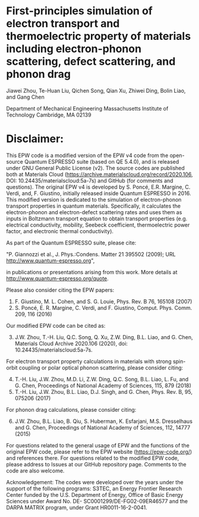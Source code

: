 # First-principles simulation of electron transport and thermoelectric property of materials including electron-phonon scattering, defect scattering, and phonon drag

Jiawei Zhou, Te-Huan Liu, Qichen Song, Qian Xu, Zhiwei Ding, Bolin Liao, and Gang Chen

Department of Mechanical Engineering
Massachusetts Institute of Technology
Cambridge, MA 02139 

# Disclaimer:

This EPW code is a modified version of the EPW v4 code from the open-source Quantum ESPRESSO suite (based on QE 5.4.0), and is released under GNU General Public License (v2). The source codes are published both at Materials Cloud (https://archive.materialscloud.org/record/2020.106, DOI: 10.24435/materialscloud:5a-7s) and GitHub (for comments and questions). The original EPW v4 is developed by S. Poncé, E.R. Margine, C. Verdi, and, F. Giustino, initially released inside Quantum ESPRESSO in 2016. This modified version is dedicated to the simulation of electron-phonon transport properties in quantum materials. Specifically, it calculates the electron-phonon and electron-defect scattering rates and uses them as inputs in Boltzmann transport equation to obtain transport properties (e.g. electrical conductivity, mobility, Seebeck coefficient, thermoelectric power factor, and electronic thermal conductivity).

As part of the Quantum ESPRESSO suite, please cite:

"P. Giannozzi et al., J. Phys.:Condens. Matter 21 395502 (2009); URL http://www.quantum-espresso.org",

in publications or presentations arising from this work. More details at http://www.quantum-espresso.org/quote.

Please also consider citing the EPW papers:

1) F. Giustino, M. L. Cohen, and S. G. Louie, Phys. Rev. B 76, 165108 (2007)
2) S. Poncé, E. R. Margine, C. Verdi, and F. Giustino, Comput. Phys. Comm. 209, 116 (2016)

Our modified EPW code can be cited as:

3) J.W. Zhou, T.-H. Liu, Q.C. Song, Q. Xu, Z.W. Ding, B.L. Liao, and G. Chen, Materials Cloud Archive 2020.106 (2020), doi: 10.24435/materialscloud:5a-7s.

For electron transport property calculations in materials with strong spin-orbit coupling or polar optical phonon scattering, please consider citing:

4) T.-H. Liu, J.W. Zhou, M.D. Li, Z.W. Ding, Q.C. Song, B.L. Liao, L. Fu, and G. Chen, Proceedings of National Academy of Sciences, 115, 879 (2018)
5) T.-H. Liu, J.W. Zhou, B.L. Liao, D.J. Singh, and G. Chen, Phys. Rev. B, 95, 075206 (2017)

For phonon drag calculations, please consider citing:

6) J.W. Zhou, B.L. Liao, B. Qiu, S. Huberman, K. Esfarjani, M.S. Dresselhaus and G. Chen, Proceedings of National Academy of Sciences, 112, 14777 (2015)

For questions related to the general usage of EPW and the functions of the original EPW code, please refer to the EPW website (https://epw-code.org/) and references there. For questions related to the modified EPW code, please address to Issues at our GitHub repository page. Comments to the code are also welcome.

Acknowledgement: The codes were developed over the years under the support of the following programs: S3TEC, an Energy Frontier Research Center funded by the U.S. Department of Energy, Office of Basic Energy Sciences under Award No. DE- SC0001299/DE-FG02-09ER46577 and the DARPA MATRIX program, under Grant HR0011-16-2-0041.

